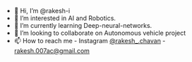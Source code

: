 - 👋 Hi, I’m @rakesh-i
- 👀 I’m interested in AI and Robotics.
- 🌱 I’m currently learning Deep-neural-networks.
- 💞️ I’m looking to collaborate on Autonomous vehicle project
- 📫 How to reach me - Instagram [@rakesh_.chavan](https://www.instagram.com/rakesh_.chavan/) - rakesh.007ac@gmail.com

<!---
rakesh-i/rakesh-i is a ✨ special ✨ repository because its `README.md` (this file) appears on your GitHub profile.
You can click the Preview link to take a look at your changes.
--->
